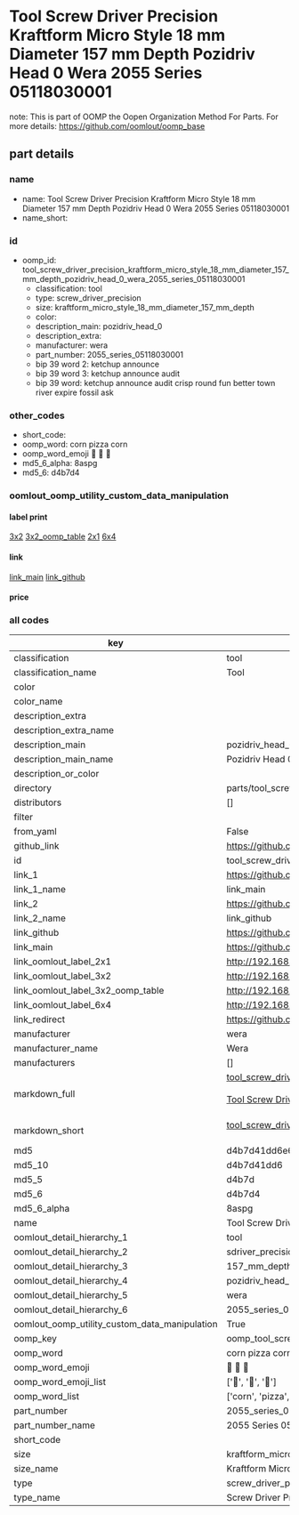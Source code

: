 # Tool Screw Driver Precision Kraftform Micro Style 18 mm Diameter 157 mm Depth Pozidriv Head 0 Wera 2055 Series 05118030001  

note: This is part of OOMP the Oopen Organization Method For Parts. For more details: https://github.com/oomlout/oomp_base

##  part details
  







### name
* name: Tool Screw Driver Precision Kraftform Micro Style 18 mm Diameter 157 mm Depth Pozidriv Head 0 Wera 2055 Series 05118030001
* name_short: 
### id
* oomp_id: tool_screw_driver_precision_kraftform_micro_style_18_mm_diameter_157_mm_depth_pozidriv_head_0_wera_2055_series_05118030001
  * classification: tool
  * type: screw_driver_precision
  * size: kraftform_micro_style_18_mm_diameter_157_mm_depth
  * color: 
  * description_main: pozidriv_head_0
  * description_extra: 
  * manufacturer: wera
  * part_number: 2055_series_05118030001
  * bip 39 word 2: ketchup announce
  * bip 39 word 3: ketchup announce audit
  * bip 39 word: ketchup announce audit crisp round fun better town river expire fossil ask

### other_codes
* short_code: 
* oomp_word: corn pizza corn
* oomp_word_emoji :corn: :pizza: :corn:
* md5_6_alpha: 8aspg
* md5_6: d4b7d4






### oomlout_oomp_utility_custom_data_manipulation
#### label print
[3x2](http://192.168.1.245:1112/?label=oomp%208aspg)
[3x2_oomp_table](http://192.168.1.108:1112/?label=oomp%208aspg)
[2x1](http://192.168.1.242:1112/?label=oomp%208aspg)
[6x4](http://192.168.1.55:1112/?label=oomp%208aspg)    

#### link

[link_main](https://github.com/oomlout/oomlout_oomp_version_1_messy/tree/main/parts/tool_screw_driver_precision_kraftform_micro_style_18_mm_diameter_157_mm_depth_pozidriv_head_0_wera_2055_series_05118030001) [link_github](https://github.com/oomlout/oomlout_oomp_version_1_messy/tree/main/parts/tool_screw_driver_precision_kraftform_micro_style_18_mm_diameter_157_mm_depth_pozidriv_head_0_wera_2055_series_05118030001)                             

#### price







### all codes 
| key | value |  
| --- | --- |  
| classification | tool |  
| classification_name | Tool |  
| color |  |  
| color_name |  |  
| description_extra |  |  
| description_extra_name |  |  
| description_main | pozidriv_head_0 |  
| description_main_name | Pozidriv Head 0 |  
| description_or_color |   |  
| directory | parts/tool_screw_driver_precision_kraftform_micro_style_18_mm_diameter_157_mm_depth_pozidriv_head_0_wera_2055_series_05118030001 |  
| distributors | [] |  
| filter |  |  
| from_yaml | False |  
| github_link | https://github.com/oomlout/oomlout_oomp_part_src/tree/main/parts/tool_screw_driver_precision_kraftform_micro_style_18_mm_diameter_157_mm_depth_pozidriv_head_0_wera_2055_series_05118030001 |  
| id | tool_screw_driver_precision_kraftform_micro_style_18_mm_diameter_157_mm_depth_pozidriv_head_0_wera_2055_series_05118030001 |  
| link_1 | https://github.com/oomlout/oomlout_oomp_version_1_messy/tree/main/parts/tool_screw_driver_precision_kraftform_micro_style_18_mm_diameter_157_mm_depth_pozidriv_head_0_wera_2055_series_05118030001 |  
| link_1_name | link_main |  
| link_2 | https://github.com/oomlout/oomlout_oomp_version_1_messy/tree/main/parts/tool_screw_driver_precision_kraftform_micro_style_18_mm_diameter_157_mm_depth_pozidriv_head_0_wera_2055_series_05118030001 |  
| link_2_name | link_github |  
| link_github | https://github.com/oomlout/oomlout_oomp_version_1_messy/tree/main/parts/tool_screw_driver_precision_kraftform_micro_style_18_mm_diameter_157_mm_depth_pozidriv_head_0_wera_2055_series_05118030001 |  
| link_main | https://github.com/oomlout/oomlout_oomp_version_1_messy/tree/main/parts/tool_screw_driver_precision_kraftform_micro_style_18_mm_diameter_157_mm_depth_pozidriv_head_0_wera_2055_series_05118030001 |  
| link_oomlout_label_2x1 | http://192.168.1.242:1112/?label=oomp%208aspg |  
| link_oomlout_label_3x2 | http://192.168.1.245:1112/?label=oomp%208aspg |  
| link_oomlout_label_3x2_oomp_table | http://192.168.1.108:1112/?label=oomp%208aspg |  
| link_oomlout_label_6x4 | http://192.168.1.55:1112/?label=oomp%208aspg |  
| link_redirect | https://github.com/oomlout/oomlout_oomp_version_1_messy/tree/main/parts/tool_screw_driver_precision_kraftform_micro_style_18_mm_diameter_157_mm_depth_pozidriv_head_0_wera_2055_series_05118030001 |  
| manufacturer | wera |  
| manufacturer_name | Wera |  
| manufacturers | [] |  
| markdown_full | [tool_screw_driver_precision_kraftform_micro_style_18_mm_diameter_157_mm_depth_pozidriv_head_0_wera_2055_series_05118030001](none)<br>[](none)<br>[Tool Screw Driver Precision Kraftform Micro Style 18 Mm Diameter 157 Mm Depth Pozidriv Head 0 Wera 2055 Series 05118030001](none)<br><br> |  
| markdown_short | [tool_screw_driver_precision_kraftform_micro_style_18_mm_diameter_157_mm_depth_pozidriv_head_0_wera_2055_series_05118030001](none)<br><br> |  
| md5 | d4b7d41dd6e642b1785e333a1e0253cf |  
| md5_10 | d4b7d41dd6 |  
| md5_5 | d4b7d |  
| md5_6 | d4b7d4 |  
| md5_6_alpha | 8aspg |  
| name | Tool Screw Driver Precision Kraftform Micro Style 18 mm Diameter 157 mm Depth Pozidriv Head 0 Wera 2055 Series 05118030001 |  
| oomlout_detail_hierarchy_1 | tool |  
| oomlout_detail_hierarchy_2 | sdriver_precision |  
| oomlout_detail_hierarchy_3 | 157_mm_depth |  
| oomlout_detail_hierarchy_4 | pozidriv_head_0 |  
| oomlout_detail_hierarchy_5 | wera |  
| oomlout_detail_hierarchy_6 | 2055_series_05118030001 |  
| oomlout_oomp_utility_custom_data_manipulation | True |  
| oomp_key | oomp_tool_screw_driver_precision_kraftform_micro_style_18_mm_diameter_157_mm_depth_pozidriv_head_0_wera_2055_series_05118030001 |  
| oomp_word | corn pizza corn |  
| oomp_word_emoji | :corn: :pizza: :corn: |  
| oomp_word_emoji_list | [':corn:', ':pizza:', ':corn:'] |  
| oomp_word_list | ['corn', 'pizza', 'corn'] |  
| part_number | 2055_series_05118030001 |  
| part_number_name | 2055 Series 05118030001 |  
| short_code |  |  
| size | kraftform_micro_style_18_mm_diameter_157_mm_depth |  
| size_name | Kraftform Micro Style 18 mm Diameter 157 mm Depth |  
| type | screw_driver_precision |  
| type_name | Screw Driver Precision |  
